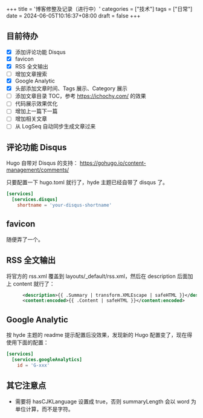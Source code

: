 +++
title = '博客修整及记录（进行中）'
categories = ["技术"]
tags = ["日常"]
date = 2024-06-05T10:16:37+08:00
draft = false
+++

## 目前待办

- [x] 添加评论功能 Disqus
- [x] favicon
- [x] RSS 全文输出
- [ ] 增加文章搜索
- [x] Google Analytic
- [x] 头部添加文章时间、Tags 展示、Category 展示
- [ ] 添加文章目录 TOC，参考 https://ichochy.com/ 的效果
- [ ] 代码展示效果优化
- [ ] 增加上一篇下一篇
- [ ] 增加相关文章
- [ ] 从 LogSeq 自动同步生成文章过来

## 评论功能 Disqus

Hugo 自带对 Disqus 的支持： https://gohugo.io/content-management/comments/

只要配置一下 hugo.toml 就行了，hyde 主题已经自带了 disqus 了。

```toml
[services]
  [services.disqus]
    shortname = 'your-disqus-shortname'
```

## favicon

随便弄了一个。

## RSS 全文输出

将官方的 rss.xml 覆盖到 layouts/_default/rss.xml，然后在 description 后面加上 content 就行了：

```xml
      <description>{{ .Summary | transform.XMLEscape | safeHTML }}</description>
      <content:encoded>{{ .Content | safeHTML }}</content:encoded>
```

## Google Analytic

按 hyde 主题的 readme 提示配置后没效果，发现新的 Hugo 配置变了，现在得使用下面的配置：

```toml
[services]
  [services.googleAnalytics]
    id = 'G-xxx'
```

## 其它注意点

- 需要将 hasCJKLanguage 设置成 true，否则 summaryLength 会以 word 为单位计算，而不是字符。
